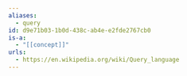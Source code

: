 ```yaml
---
aliases:
  - query
id: d9e71b03-1b0d-438c-ab4e-e2fde2767cb0
is-a:
  - "[[concept]]"
urls:
  - https://en.wikipedia.org/wiki/Query_language
---
```

